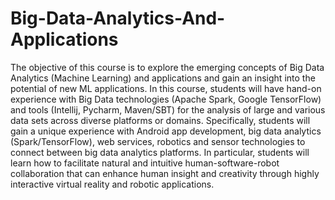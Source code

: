 # Big-Data-Analytics-And-Applications

The objective of this course is to explore the emerging concepts of Big Data Analytics (Machine Learning) and applications and gain an insight into the potential of new ML applications. In this course, students will have hand-on experience with Big Data technologies (Apache Spark, Google TensorFlow) and tools (Intellij, Pycharm, Maven/SBT)  for the analysis of large and various data sets across diverse platforms or domains. Specifically, students will gain a unique experience with Android app development, big data analytics (Spark/TensorFlow), web services, robotics and sensor technologies to connect between big data analytics platforms. In particular, students will learn how to facilitate natural and intuitive human-software-robot collaboration that can enhance human insight and creativity through highly interactive virtual reality and robotic applications.
